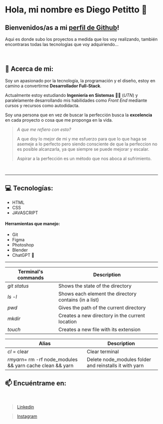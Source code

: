 <br>

# Hola, mi nombre es Diego Petitto 👋

## Bienvenidos/as a mi [perfil de Github](https://github.com/matipe1)!

Aqui es donde subo los proyectos a medida que los voy realizando, también encontraras todas las tecnologias que voy adquiriendo...

<br>

## 👤 Acerca de mi:

 Soy un apasionado por la tecnología, la programación y el diseño, estoy en camino a convertirme **Desarrollador Full-Stack**. 

 Actualmente estoy estudiando **Ingeniería en Sistemas** 👨‍🎓 (*UTN*) y paralelamente desarrollando mis habilidades como *Front End* mediante cursos y recursos como autodidacta.

 Soy una persona que en vez de buscar la perfección busca la **excelencia** en cada proyecto o cosa que me proponga en la vida. 
 >
 > *A que me refiero con esto?*
 >
 > A que doy lo mejor de mi y me esfuerzo para que lo que haga se asemeje a lo perfecto pero siendo consciente de que la perfeccion no es posible alcanzarla, ya que siempre se puede mejorar y escalar. 
 >
 > Aspirar a la perfección es un método que nos aboca al sufrimiento.

<br>

---
## 💻 Tecnologías:

* HTML
* CSS
* JAVASCRIPT
  
#### Herramientas que manejo:

* Git
* Figma
* Photoshop
* Blender
* ChatGPT 🤖

---

| Terminal's commands  | Description |
| ------               |      ------ |
|*git status*          |Shows the state of the directory|
|*ls -l*               |Shows each element the directory contains (in a list)|
|*pwd*                 |Gives the path of the current directory|
|*mkdir*               |Creates a new directory in the current location|
|*touch*               |Creates a new file with its extension|

|Alias|Description|
| ------               |      ------ |
|*cl* = clear     |Clear terminal|
|*rmyarn*= rm -rf node_modules && yarn cache clean && yarn |Delete node_modules folder and reinstalls it with yarn|

## 📫 Encuéntrame en:
<br>

> [Linkedin](https://www.linkedin.com/in/diegopetitto04/) 

> [Instagram](https://www.instagram.com/diegopetitto_/)